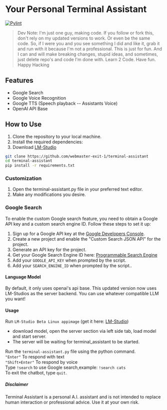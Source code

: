 # Your Personal Terminal Assistant

[![Pylint](https://github.com/webmaster-exit-1/terminal-assistant/actions/workflows/pylint.yml/badge.svg)](https://github.com/webmaster-exit-1/terminal-assistant/actions/workflows/pylint.yml)

> Dev Note: I'm just one guy, making code. If you follow or fork this, don't rely on my updated versions to work. Or even be the same code. So, if I were you and you see something I did and like it, grab it and run with it because I'm not a professional. This is just for fun. And I can and will make breaking changes, stupid ideas, and sometimes, just delete repo's and code I'm done with. Learn 2 Code. Have fun. Happy Hacking

## Features

* Google Search </br>
* Google Voice Recognition </br>
* Google TTS (Speech playback -- Assistants Voice) </br>
* OpenAI API Base

## How to Use

1. Clone the repository to your local machine. </br>
2. Install the required dependencies:
3. Download [LM-Studio](https://s3.amazonaws.com/releases.lmstudio.ai/prerelease/LM+Studio-0.2.8-beta-v1.AppImage)

```bash
git clone https://github.com/webmaster-exit-1/terminal-assistant
cd terminal-assistant
pip install -r requirements.txt
```

### Customization

1. Open the terminal-assistant.py file in your preferred text editor. </br>
2. Make any modifications you desire.

### Google Search

To enable the custom Google search feature, you need to obtain a Google API key and a custom search engine ID. Follow these steps to set it up: </br>

1. Sign up for a Google API key at the [Google Developers Console](https://console.developers.google.com/). </br>
2. Create a new project and enable the "Custom Search JSON API" for the project. </br>
3. Generate an API key for the project. </br>
4. Get your Google Search Engine ID here: [Programmable Search Engine](https://programmablesearchengine.google.com/controlpanel/all) </br>
5. Add your `GOOGLE_API_KEY` when prompted by the script. </br>
6. Add your `SEARCH_ENGINE_ID` when prompted by the script..

#### Language Model

By default, it only uses openai's api base. This updated version now uses LM-Studios as the server backend. You can use whatever compatible LLM you want!

#### Usage

Run `LM-Studio Beta Linux appimage` (get it here: [LM-Studio](https://s3.amazonaws.com/releases.lmstudio.ai/prerelease/LM+Studio-0.2.8-beta-v1.AppImage)) <br>
- download model, open the server section via left side tab, load model and start server. <br>
- The server will be waiting for terminal_assistant to be started. <br>

Run the `terminal-assistant.py` file using the python command. </br>
`"Enter"` To respond with text </br>
`"Shift+Enter"` To respond by voice </br>
Type `!search` to use Google search,example: `!search cats` </br>
To exit the chatbot, type `quit`.

##### Disclaimer

Terminal Assistant is a personal A.I. assistant and is not intended to replace human interaction or professional advice. Use it at your own risk.
